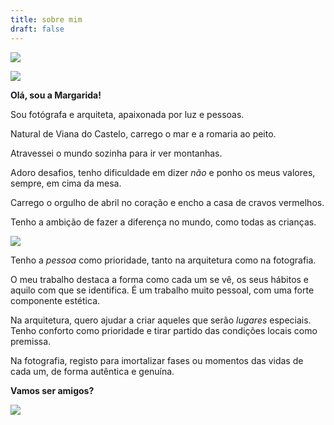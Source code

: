 ```yaml
---
title: sobre mim
draft: false
---
```

![](/images/uploads/4q8a1910-copy.webp)

![](/images/uploads/4q8a2311-copy.webp)


<section class="section-bottom-aligned">





**Olá, sou a Margarida!**



Sou fotógrafa e arquiteta, apaixonada por luz e pessoas.

Natural de Viana do Castelo, carrego o mar e a romaria ao peito.

Atravessei o mundo sozinha para ir ver montanhas.

Adoro desafios, tenho dificuldade em dizer *não* e ponho os meus valores, sempre, em cima da mesa.

Carrego o orgulho de abril no coração e encho a casa de cravos vermelhos.

Tenho a ambição de fazer a diferença no mundo, como todas as crianças.


</section>

![](/images/uploads/4q8a2967-copy.webp)


<section class="section-bottom-aligned">





Tenho a *pessoa* como prioridade, tanto na arquitetura como na fotografia.

O meu trabalho destaca a forma como cada um se vê, os seus hábitos e aquilo com que se identifica. É um trabalho muito pessoal, com uma forte componente estética.

Na arquitetura, quero ajudar a criar aqueles que serão *lugares* especiais. Tenho conforto como prioridade e tirar partido das condições locais como premissa.

Na fotografia, registo para imortalizar fases ou momentos das vidas de cada um, de forma autêntica e genuína.


</section>


<section class="section-top-aligned">

**Vamos ser amigos?**
</section>

![](/images/uploads/4q8a3217-copy.webp)

